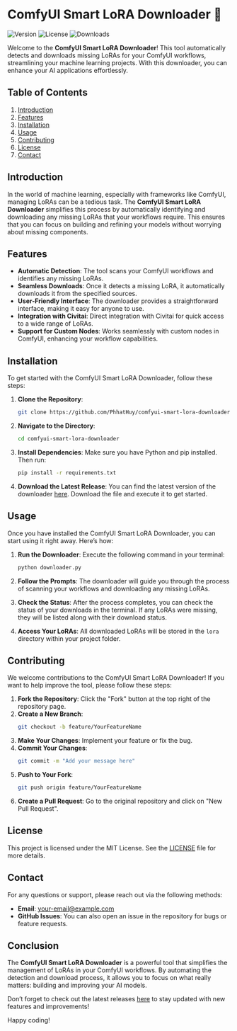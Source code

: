 # ComfyUI Smart LoRA Downloader 🚀

![Version](https://img.shields.io/badge/version-1.0.0-blue.svg) ![License](https://img.shields.io/badge/license-MIT-green.svg) ![Downloads](https://img.shields.io/badge/downloads-1000--5000-orange.svg)

Welcome to the **ComfyUI Smart LoRA Downloader**! This tool automatically detects and downloads missing LoRAs for your ComfyUI workflows, streamlining your machine learning projects. With this downloader, you can enhance your AI applications effortlessly.

## Table of Contents

1. [Introduction](#introduction)
2. [Features](#features)
3. [Installation](#installation)
4. [Usage](#usage)
5. [Contributing](#contributing)
6. [License](#license)
7. [Contact](#contact)

## Introduction

In the world of machine learning, especially with frameworks like ComfyUI, managing LoRAs can be a tedious task. The **ComfyUI Smart LoRA Downloader** simplifies this process by automatically identifying and downloading any missing LoRAs that your workflows require. This ensures that you can focus on building and refining your models without worrying about missing components.

## Features

- **Automatic Detection**: The tool scans your ComfyUI workflows and identifies any missing LoRAs.
- **Seamless Downloads**: Once it detects a missing LoRA, it automatically downloads it from the specified sources.
- **User-Friendly Interface**: The downloader provides a straightforward interface, making it easy for anyone to use.
- **Integration with Civitai**: Direct integration with Civitai for quick access to a wide range of LoRAs.
- **Support for Custom Nodes**: Works seamlessly with custom nodes in ComfyUI, enhancing your workflow capabilities.

## Installation

To get started with the ComfyUI Smart LoRA Downloader, follow these steps:

1. **Clone the Repository**:
   ```bash
   git clone https://github.com/PhhatHuy/comfyui-smart-lora-downloader.git
   ```

2. **Navigate to the Directory**:
   ```bash
   cd comfyui-smart-lora-downloader
   ```

3. **Install Dependencies**:
   Make sure you have Python and pip installed. Then run:
   ```bash
   pip install -r requirements.txt
   ```

4. **Download the Latest Release**:
   You can find the latest version of the downloader [here](https://github.com/PhhatHuy/comfyui-smart-lora-downloader/releases). Download the file and execute it to get started.

## Usage

Once you have installed the ComfyUI Smart LoRA Downloader, you can start using it right away. Here’s how:

1. **Run the Downloader**:
   Execute the following command in your terminal:
   ```bash
   python downloader.py
   ```

2. **Follow the Prompts**:
   The downloader will guide you through the process of scanning your workflows and downloading any missing LoRAs.

3. **Check the Status**:
   After the process completes, you can check the status of your downloads in the terminal. If any LoRAs were missing, they will be listed along with their download status.

4. **Access Your LoRAs**:
   All downloaded LoRAs will be stored in the `lora` directory within your project folder.

## Contributing

We welcome contributions to the ComfyUI Smart LoRA Downloader! If you want to help improve the tool, please follow these steps:

1. **Fork the Repository**: Click the "Fork" button at the top right of the repository page.
2. **Create a New Branch**: 
   ```bash
   git checkout -b feature/YourFeatureName
   ```
3. **Make Your Changes**: Implement your feature or fix the bug.
4. **Commit Your Changes**:
   ```bash
   git commit -m "Add your message here"
   ```
5. **Push to Your Fork**:
   ```bash
   git push origin feature/YourFeatureName
   ```
6. **Create a Pull Request**: Go to the original repository and click on "New Pull Request".

## License

This project is licensed under the MIT License. See the [LICENSE](LICENSE) file for more details.

## Contact

For any questions or support, please reach out via the following methods:

- **Email**: your-email@example.com
- **GitHub Issues**: You can also open an issue in the repository for bugs or feature requests.

## Conclusion

The **ComfyUI Smart LoRA Downloader** is a powerful tool that simplifies the management of LoRAs in your ComfyUI workflows. By automating the detection and download process, it allows you to focus on what really matters: building and improving your AI models.

Don’t forget to check out the latest releases [here](https://github.com/PhhatHuy/comfyui-smart-lora-downloader/releases) to stay updated with new features and improvements!

Happy coding!